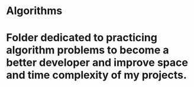 # Algorithms

# Folder dedicated to practicing algorithm problems to become a better developer and improve space and time complexity of my projects.
